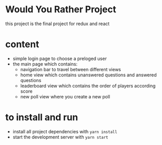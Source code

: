 # Would You Rather Project

this project is the final project for redux and react 

# content 

* simple login page to choose a preloged user 
* the main page which contains:
    - navigation bar to travel between different views
    - home view which contains unanswered questions and answered questions 
    - leaderboard view which contains the order of players according score 
    - new poll view where you create a new poll  

# to install and run 

* install all project dependencies with `yarn install`
* start the development server with `yarn start`

